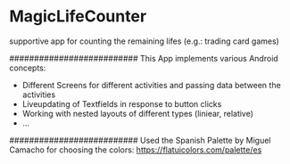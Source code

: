 # MagicLifeCounter
supportive app for counting the remaining lifes (e.g.: trading card games)

##########################
This App implements various Android concepts:

- Different Screens for different activities and passing data between the activities
- Liveupdating of Textfields in response to button clicks
- Working with nested layouts of different types (liniear, relative) 
- ...

##########################
Used the Spanish Palette by Miguel Camacho for choosing the colors: https://flatuicolors.com/palette/es
